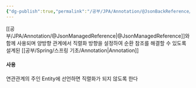 ```yaml
---
{"dg-publish":true,"permalink":"/공부/JPA/Annotation/@JsonBackReference/","dgPassFrontmatter":true}
---
```



[[공부/JPA/Annotation/@JsonManagedReference\|@JsonManagedReference]]와 함께 사용되며 양방향 관계에서 직렬화 방향을 설정하여 순환 참조를 해결할 수 있도록 설계된 [[공부/Spring/스프링 기초/Annotation\|Annotation]]

#### 사용
연관관계의 주인 Entity에 선언하면 직렬화가 되지 않도록 한다